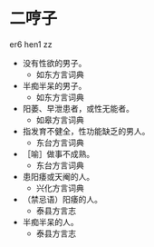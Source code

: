 









# 二哼子
er6 hen1 zz
+ 没有性欲的男子。
  * 如东方言词典
+ 半痴半呆的男子。
  * 如东方言词典
+ 阳萎、早泄患者，或性无能者。
  * 如皋方言词典
+ 指发育不健全，性功能缺乏的男人。
  * 东台方言词典
+ ［喻］做事不成熟。
  * 东台方言词典
+ 患阳痿或天阉的人。
  * 兴化方言词典
+ （禁忌语）阳痿的人。
  * 泰县方言志
+ 半痴半呆的人。
  * 泰县方言志
